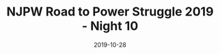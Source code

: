 ---
title: "NJPW Road to Power Struggle 2019 - Night 10"

location: Korakuen Hall, Tokyo, Japan
date: 2019-10-28
cagematch: https://www.cagematch.net/en/?id=1&nr=245630
---